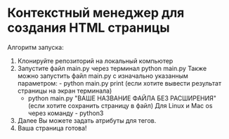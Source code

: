 # Контекстный менеджер для создания HTML страницы

Алгоритм запуска:
  1. Клонируйте репозиторий на локальный компьютер
  2. Запустите файл main.py через терминал python main.py
  	 Также можно запустить файл main.py с изначально указанным параметром:
			- python main.py print (если хотите вывести результат страницы на экран терминала)
    	- python main.py "ВАШЕ НАЗВАНИЕ ФАЙЛА БЕЗ РАСШИРЕНИЯ" (если хотите сохранить страницу в файл)
		 Для Linux и Mac os через команду - python3
  3. Далее Вы можете задать атрибуты для тегов.
  4. Ваша страница готова!
